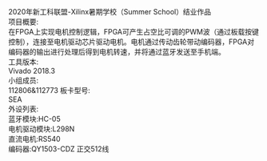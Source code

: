 2020年新⼯科联盟-Xilinx暑期学校（Summer School）结业作品  
项⽬概要:  
在FPGA上实现电机控制逻辑，FPGA可产生占空比可调的PWM波（通过板载按键控制），连接至电机驱动芯片驱动电机。电机通过传动齿轮带动编码器，FPGA对编码器的输出进行处理后得到电机转速，并将通过蓝牙发送至手机端。  
⼯具版本:  
Vivado 2018.3  
⼩组成员:  
112806&112773
板卡型号:  
SEA  
外设列表:  
蓝牙模块:HC-05  
电机驱动模块:L298N  
直流电机:RS540  
编码器:QY1503-CDZ 正交512线  
